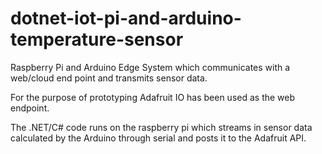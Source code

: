 # dotnet-iot-pi-and-arduino-temperature-sensor

Raspberry Pi and Arduino Edge System which communicates with a web/cloud end point and transmits sensor data.

For the purpose of prototyping Adafruit IO has been used as the web endpoint.

The .NET/C# code runs on the raspberry pi which streams in sensor data calculated by the Arduino through serial and posts it to the Adafruit API.
